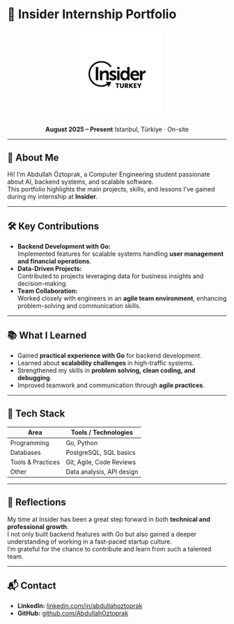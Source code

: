 # 🚀 Insider Internship Portfolio

<p align="center">
  <img src="/experience/insider_intern_banner.jpg" alt="Insider Internship Banner" width="40%"/>
</p>

<p align="center">
  <b>August 2025 – Present</b>  
  Istanbul, Türkiye · On-site
</p>

---

## 👋 About Me
Hi! I’m Abdullah Öztoprak, a Computer Engineering student passionate about AI, backend systems, and scalable software.  
This portfolio highlights the main projects, skills, and lessons I’ve gained during my internship at **Insider**.

---

## 🛠️ Key Contributions
- **Backend Development with Go:**  
  Implemented features for scalable systems handling **user management and financial operations**.  
- **Data-Driven Projects:**  
  Contributed to projects leveraging data for business insights and decision-making.  
- **Team Collaboration:**  
  Worked closely with engineers in an **agile team environment**, enhancing problem-solving and communication skills.  

---

## 📚 What I Learned
- Gained **practical experience with Go** for backend development.  
- Learned about **scalability challenges** in high-traffic systems.  
- Strengthened my skills in **problem solving, clean coding, and debugging**.  
- Improved teamwork and communication through **agile practices**.  

---

## 🔧 Tech Stack
| Area               | Tools / Technologies                |
|--------------------|-------------------------------------|
| Programming        | Go, Python                          |
| Databases          | PostgreSQL, SQL basics              |
| Tools & Practices  | Git, Agile, Code Reviews            |
| Other              | Data analysis, API design           |

---

## 💬 Reflections
My time at Insider has been a great step forward in both **technical and professional growth**.  
I not only built backend features with Go but also gained a deeper understanding of working in a fast-paced startup culture.  
I’m grateful for the chance to contribute and learn from such a talented team.  

---

## 📬 Contact
- **LinkedIn:** [linkedin.com/in/abdullahoztoprak](https://linkedin.com/in/abdullahoztoprak)  
- **GitHub:** [github.com/AbdullahOztoprak](https://github.com/AbdullahOztoprak)  
